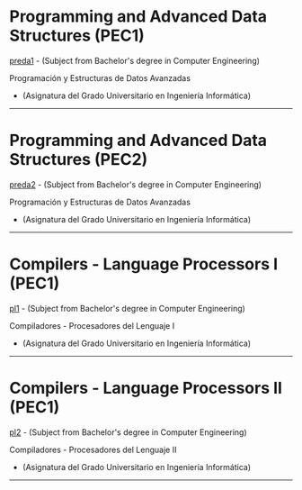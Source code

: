 # Programming and Advanced Data Structures (PEC1)    
[preda1](https://cibergus.github.io/preda1/) - (Subject from Bachelor's degree in Computer Engineering)  


Programación y Estructuras de Datos Avanzadas  
- (Asignatura del Grado Universitario en Ingeniería Informática)

---
# Programming and Advanced Data Structures (PEC2)    
[preda2](https://cibergus.github.io/preda2/) - (Subject from Bachelor's degree in Computer Engineering)  


Programación y Estructuras de Datos Avanzadas  
- (Asignatura del Grado Universitario en Ingeniería Informática)

---
# Compilers - Language Processors I  (PEC1)    
[pl1](https://cibergus.github.io/pl1/) - (Subject from Bachelor's degree in Computer Engineering)  


Compiladores - Procesadores del Lenguaje I 
- (Asignatura del Grado Universitario en Ingeniería Informática)

---
# Compilers - Language Processors II (PEC1)    
[pl2](https://cibergus.github.io/pl2/) - (Subject from Bachelor's degree in Computer Engineering)  


Compiladores - Procesadores del Lenguaje II 
- (Asignatura del Grado Universitario en Ingeniería Informática)

---

